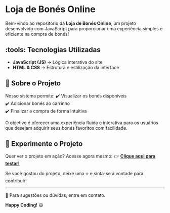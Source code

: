 #  Loja de Bonés Online

Bem-vindo ao repositório da **Loja de Bonés Online**, um projeto desenvolvido com JavaScript para proporcionar uma experiência simples e eficiente na compra de bonés!

## :tools: Tecnologias Utilizadas

- **JavaScript (JS)** → Lógica interativa do site
- **HTML & CSS** → Estrutura e estilização da interface

## 🛙️ Sobre o Projeto

Nosso sistema permite:
:heavy_check_mark: Visualizar os bonés disponíveis<br>
:heavy_check_mark: Adicionar bonés ao carrinho<br>
:heavy_check_mark: Finalizar a compra de forma intuitiva<br>

O objetivo é oferecer uma experiência fluida e interativa para os usuários que desejam adquirir seus bonés favoritos com facilidade.

## :rocket: Experimente o Projeto

Quer ver o projeto em ação? Acesse agora mesmo:
:point_right: [**Clique aqui para testar!**](https://new-hats.vercel.app/index.html)

Se você gostou do projeto, deixe uma :star: e sinta-se à vontade para contribuir!

---

:envelope_with_arrow: Para sugestões ou dúvidas, entre em contato.

**Happy Coding!** :smiley:
